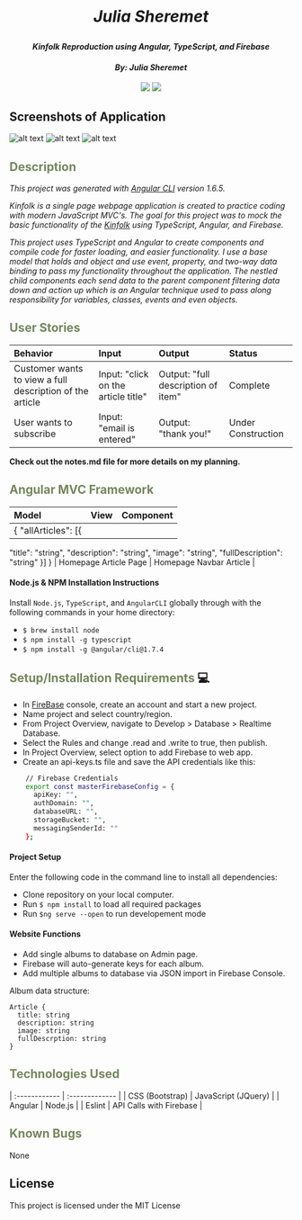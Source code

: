 # _<p align="center">Julia Sheremet</p>_

#### _<p align="center">Kinfolk Reproduction using Angular, TypeScript, and Firebase</p>_

#### _**<p align="center">By: Julia Sheremet</p>**_

<p align="center">  
<a href="https://opensource.org/licenses/MIT"><img src="https://img.shields.io/badge/license-MIT-blue.svg"></a>
<a href="https://github.com/RichardLitt/standard-readme"><img src="https://img.shields.io/badge/readme%20style-standard-brightgreen.svg?style=flat-square"></a>
</p>

## Screenshots of Application
![alt text](?raw=true)
![alt text](?raw=true)
![alt text](?raw=true)

## <span style="color:#74875d;">Description</span>
_This project was generated with [Angular CLI](https://github.com/angular/angular-cli) version 1.6.5._

_Kinfolk is a single page webpage application is created to practice coding with modern JavaScript MVC's. The goal for this project was to mock the basic functionality of the <a href="https://kinfolk.com/shop/">Kinfolk</a> using TypeScript, Angular, and Firebase._

_This project uses TypeScript and Angular to create  components and compile code for faster loading, and easier functionality. I use a base model that holds and object and use event, property, and two-way data binding to pass my functionality throughout the application. The nestled child components each send data to the parent component filtering data down and action up which is an Angular technique used to pass along responsibility for variables, classes, events and even objects._

## <span style="color:#74875d;">User Stories</span>

| Behavior | Input | Output | Status |
| :-------------     | :------------- | :------------- |  :------------- |
| Customer wants to view a full description of the article | Input: "click on the article title" | Output: "full description of item" | Complete |
| User wants to subscribe | Input: "email is entered" | Output: "thank you!" |  Under Construction |

<strong>Check out the notes.md file for more details on my planning.</strong>

## <span style="color:#74875d;">Angular MVC Framework</span>

| Model | View | Component |
| :-------------     | :------------- | :------------- |
| { "allArticles": [{
  "title": "string",
  "description": "string",
  "image": "string",
  "fullDescription": "string"
    }]
  } | Homepage
      Article Page | Homepage
         Navbar
         Article | 





#### Node.js & NPM Installation Instructions
  Install `Node.js`, `TypeScript`, and `AngularCLI` globally through with the following commands in your home directory:
   * `$ brew install node`
   * `$ npm install -g typescript`    
   * `$ npm install -g @angular/cli@1.7.4`

## <span style="color:#74875d;">Setup/Installation Requirements</span> :computer:
* In <a href="https://firebase.google.com/">FireBase</a> console, create an account and start a new project.
* Name project and select country/region.
* From Project Overview, navigate to Develop > Database > Realtime Database.
* Select the Rules and change .read and .write to true, then publish.
* In Project Overview, select option to add Firebase to web app.
* Create an api-keys.ts file and save the API credentials like this:
````sh
    // Firebase Credentials
    export const masterFirebaseConfig = {
      apiKey: "",
      authDomain: "",
      databaseURL: "",
      storageBucket: "",
      messagingSenderId: ""
    };
````

#### Project Setup
  Enter the following code in the command line to install all dependencies:
  * Clone repository on your local computer.
  * Run `$ npm install` to load all required packages
  * Run `$ng serve --open` to run developement mode

#### Website Functions
  * Add single albums to database on Admin page.
  * Firebase will auto-generate keys for each album.
  * Add multiple albums to database via JSON import in Firebase Console.

  Album data structure:
  ````
  Article {
    title: string
    description: string
    image: string
    fullDescrption: string
  }
````

## <span style="color:#74875d;">Technologies Used</span>

| :------------ | :------------- |
| CSS (Bootstrap) | JavaScript (JQuery) |
| Angular | Node.js |
| Eslint | API Calls with Firebase |


## <span style="color:#74875d;">Known Bugs</span>

None

## License

This project is licensed under the MIT License
